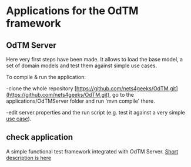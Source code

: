 
# Applications for the OdTM framework

## OdTM Server

Here very first steps have been made. It allows to load the base model, 
a set of domain models and test them against simple use cases.

To compile & run the application: 

-clone the whole repository [https://github.com/nets4geeks/OdTM.git](https://github.com/nets4geeks/OdTM.git),
go to the applications/OdTMServer folder and run 'mvn compile' there. 

-edit server.properties and the run script (e.g. test it against a very simple [use case](OdTMServer/cases/01verysimplecase)).


## check application

A simple functional test framework integrated with OdTM Server. [Short description is here](checkApplication/README.md)


